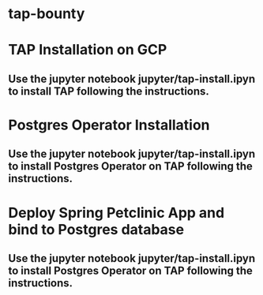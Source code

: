 # tap-bounty
# TAP Installation on GCP
## Use the jupyter notebook jupyter/tap-install.ipyn to install TAP following the instructions.
# Postgres Operator Installation
## Use the jupyter notebook jupyter/tap-install.ipyn to install Postgres Operator on TAP following the instructions.
# Deploy Spring Petclinic App and bind to Postgres database
## Use the jupyter notebook jupyter/tap-install.ipyn to install Postgres Operator on TAP following the instructions.
